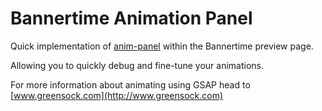 # Bannertime Animation Panel

Quick implementation of [anim-panel](https://github.com/onedesign/anim-panel) within the Bannertime preview page.

Allowing you to quickly debug and fine-tune your animations.

For more information about animating using GSAP head to [www.greensock.com](http://www.greensock.com)
